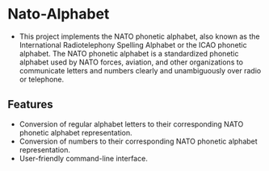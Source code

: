 # Nato-Alphabet
* This project implements the NATO phonetic alphabet, also known as the International Radiotelephony Spelling Alphabet or the ICAO phonetic alphabet. The NATO phonetic alphabet is a standardized phonetic alphabet used by NATO forces, aviation, and other organizations to communicate letters and numbers clearly and unambiguously over radio or telephone.

## Features
* Conversion of regular alphabet letters to their corresponding NATO phonetic alphabet representation.
* Conversion of numbers to their corresponding NATO phonetic alphabet representation.
* User-friendly command-line interface.
